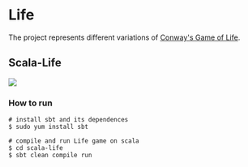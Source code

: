 # Life

The project represents different variations of [Conway's Game of Life](http://en.wikipedia.org/wiki/Conway%27s_Game_of_Life).

## Scala-Life

![](https://github.com/rdiachenko/life/tree/master/scala-life/screenshots/scala-life.png)

### How to run

```
# install sbt and its dependences
$ sudo yum install sbt

# compile and run Life game on scala
$ cd scala-life
$ sbt clean compile run
```
